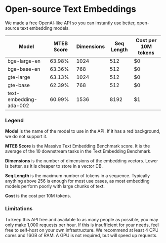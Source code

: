 # Open-source Text Embeddings

We made a free OpenAI-like API so you can instantly use better, open-source text embedding models.

| Model                  | MTEB Score | Dimensions | Seq Length | Cost per 10M tokens |
| ---------------------- | ---------- | ---------- | ---------- | ------------------- |
| bge-large-en           | 63.98%     | 1024       | 512        | $0                  |
| bge-base-en            | 63.36%     | 768        | 512        | $0                  |
| gte-large              | 63.13%     | 1024       | 512        | $0                  |
| gte-base               | 62.39%     | 768        | 512        | $0                  |
| text-embedding-ada-002 | 60.99%     | 1536       | 8192       | $1                  |

### Legend

**Model** is the name of the model to use in the API. If it has a red background, we do not support it.

**MTEB Score** is the Massive Text Embedding Benchmark score. It is the average of the 10 downstream tasks in the Text Embedding Benchmark.

**Dimensions** is the number of dimensions of the embedding vectors. Lower is better, as it is cheaper to store in a vector DB.

**Seq Length** is the maximum number of tokens in a sequence. Typically anything above 256 is enough for most use cases, as most embedding models perform poorly with large chunks of text.

**Cost** is the cost per 10M tokens.

### Limitations

To keep this API free and available to as many people as possible, you may only make 1,000 requests per hour. If this is insufficient for your needs, feel free to self-host on your own infrastructure. We recommend at least 4 CPU cores and 16GB of RAM. A GPU is not required, but will speed up requests.
